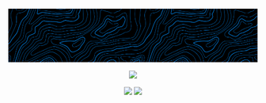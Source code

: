 
<p align="center">
  <img src="https://github.com/mabushelbaia/mabushelbaia/blob/main/banner_2.png">
</p>
<!-- <h1 align="center">
  <b> مُحَمَّــد أبو شِلبايَة 👋</b>
</h1> -->
<!-- <a href="https://visitcount.itsvg.in">
  <img src="https://visitcount.itsvg.in/api?id=mabushelbaia&label=Profile%20Views&color=0&icon=5&pretty=true" />
</a> -->

<p align="center">
  <a href="https://skillicons.dev">
    <img src="https://skillicons.dev/icons?i=git,c,python,linux,vscode,bash,md" />
  </a>
</p>












<!-- BADGES -->
<p align="center">
    <picture>
      <source
        srcset="https://github-readme-stats.vercel.app/api?username=mabushelbaia&show_icons=true&include_all_commits=false&bg_color=00000000&theme=github_dark&title_color=58a6ef&icon_color=58a6ef&hide_border=true&"
        media="(prefers-color-scheme: dark)" />
      <source
        srcset="https://github-readme-stats.vercel.app/api?username=mabushelbaia&show_icons=true&include_all_commits=false&bg_color=00000000&theme=default&title_color=58a6ef&icon_color=58a6ef&hide_border=true"
        media="(prefers-color-scheme: light), (prefers-color-scheme: no-preference)" />
      <img height="180em" src="https://github-readme-stats.vercel.app/api?username=mabushelbaia&show_icons=true" />
    </picture>
    <picture>
      <source
        srcset="https://github-readme-stats.vercel.app/api/top-langs/?username=mabushelbaia&layout=compact&theme=github_dark&langs_count=10&title_color=58a6ef&icon_color=58a6ef&bg_color=00000000&hide_border=true&cache_seconds=721222&exclude_repo=DSP-Assignment"
        media="(prefers-color-scheme: dark)" />
      <source
        srcset="https://github-readme-stats.vercel.app/api/top-langs/?username=mabushelbaia&layout=compact&langs_count=10&theme=default&bg_color=00000000&title_color=58a6ef&icon_color=58a6ef&hide_border=true&cache_seconds=721122&exclude_repo=DSP-Assignment"
        media="(prefers-color-scheme: light), (prefers-color-scheme: no-preference)" />
      <img height="180em"
        src="https://github-readme-stats.vercel.app/api/top-langs/?username=mabushelbaia&layout=compact&langs_count=10&exclude_repo=DSP-Assignment" />
    </picture>
</p>
